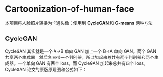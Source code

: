 # Cartoonization-of-human-face
本项目将人脸照片转换为卡通头像：使用到 **CycleGAN** 和 **G-means** 两种方法

## CycleGAN
CycleGAN 其实就是一个 A→B 单向 GAN 加上一个 B→A 单向 GAN。两个 GAN 共享两个生成器，然后各自带一个判别器，所以加起来总共有两个判别器和两个生成器。一个单向 GAN 有两个 loss，而 CycleGAN 加起来总共有四个 loss。  
CycleGAN 论文的原版原理图和公式如下：

